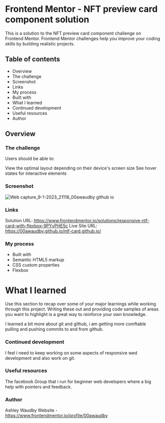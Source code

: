 # Frontend Mentor - NFT preview card component solution
This is a solution to the NFT preview card component challenge on Frontend Mentor. Frontend Mentor challenges help you improve your coding skills by building realistic projects.

## Table of contents
- Overview
- The challenge
- Screenshot
- Links
- My process
- Built with
- What I learned
- Continued development
- Useful resources
- Author


## Overview

### The challenge
Users should be able to:

View the optimal layout depending on their device's screen size
See hover states for interactive elements

### Screenshot
![Web capture_9-1-2023_21118_00awaudby github io](https://user-images.githubusercontent.com/84845712/211231394-13330df7-4ee0-454e-acce-aff2ff169936.jpeg)

### Links
Solution URL: https://www.frontendmentor.io/solutions/responsive-ntf-card-with-flexbox-9PYyPHE5c
Live Site URL: https://00awaudby.github.io/ntf-card.github.io/

### My process
- Built with
- Semantic HTML5 markup
- CSS custom properties
- Flexbox

# What I learned
Use this section to recap over some of your major learnings while working through this project. Writing these out and providing code samples of areas you want to highlight is a great way to reinforce your own knowledge.

I learned a bit more about git and github, i am getting more comftable pulling and pushing commits to and from github.

### Continued development
I feel i need to keep working on some aspects of responsive wed development and also work on git.

### Useful resources
The facebook Group that i run for beginner web developers where a big help with pointers and feedback.

### Author
Ashley Waudby
Website - https://www.frontendmentor.io/profile/00awaudby







